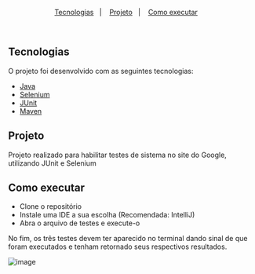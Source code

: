 <p align="center">
  <a href="#-tecnologias">Tecnologias</a>&nbsp;&nbsp;&nbsp;|&nbsp;&nbsp;&nbsp;
  <a href="#-projeto">Projeto</a>&nbsp;&nbsp;&nbsp;|&nbsp;&nbsp;&nbsp;
  <a href="#-como-executar">Como executar</a>&nbsp;&nbsp;&nbsp;&nbsp;&nbsp;&nbsp;
</p>

<br>

##  Tecnologias

O projeto foi desenvolvido com as seguintes tecnologias:

- [Java](https://www.java.com/pt-BR/)
- [Selenium](https://www.selenium.dev)
- [JUnit](https://junit.org/junit5/)
- [Maven](https://maven.apache.org)

##  Projeto

Projeto realizado para habilitar testes de sistema no site do Google, utilizando JUnit e Selenium

##  Como executar

- Clone o repositório
- Instale uma IDE a sua escolha (Recomendada: IntelliJ)
- Abra o arquivo de testes e execute-o

No fim, os três testes devem ter aparecido no terminal dando sinal de que foram executados e tenham retornado seus respectivos resultados.



![image](https://user-images.githubusercontent.com/77728952/171008488-6dd58523-702c-47ca-83ae-7f8b0fd58521.png)


